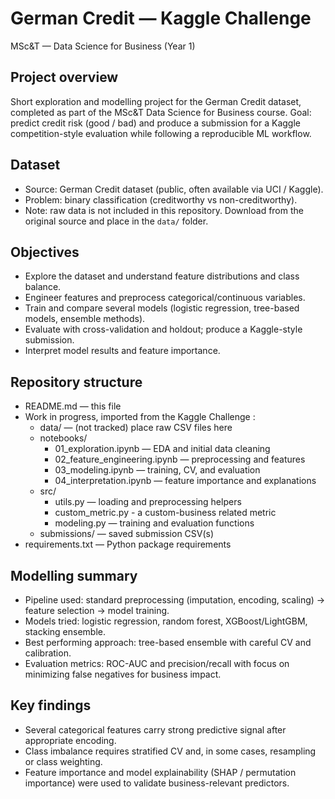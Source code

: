 # German Credit — Kaggle Challenge
MSc&T — Data Science for Business (Year 1)

## Project overview
Short exploration and modelling project for the German Credit dataset, completed as part of the MSc&T Data Science for Business course. Goal: predict credit risk (good / bad) and produce a submission for a Kaggle competition-style evaluation while following a reproducible ML workflow.

## Dataset
- Source: German Credit dataset (public, often available via UCI / Kaggle).
- Problem: binary classification (creditworthy vs non-creditworthy).
- Note: raw data is not included in this repository. Download from the original source and place in the `data/` folder.

## Objectives
- Explore the dataset and understand feature distributions and class balance.
- Engineer features and preprocess categorical/continuous variables.
- Train and compare several models (logistic regression, tree-based models, ensemble methods).
- Evaluate with cross-validation and holdout; produce a Kaggle-style submission.
- Interpret model results and feature importance.

## Repository structure
- README.md — this file
- Work in progress, imported from the Kaggle Challenge : 
    - data/ — (not tracked) place raw CSV files here
    - notebooks/
        - 01_exploration.ipynb — EDA and initial data cleaning
        - 02_feature_engineering.ipynb — preprocessing and features
        - 03_modeling.ipynb — training, CV, and evaluation
        - 04_interpretation.ipynb — feature importance and explanations
    - src/
        - utils.py — loading and preprocessing helpers
        - custom_metric.py - a custom-business related metric
        - modeling.py — training and evaluation functions
    - submissions/ — saved submission CSV(s)
- requirements.txt — Python package requirements

## Modelling summary
- Pipeline used: standard preprocessing (imputation, encoding, scaling) → feature selection → model training.
- Models tried: logistic regression, random forest, XGBoost/LightGBM, stacking ensemble.
- Best performing approach: tree-based ensemble with careful CV and calibration.
- Evaluation metrics: ROC-AUC and precision/recall with focus on minimizing false negatives for business impact.

## Key findings
- Several categorical features carry strong predictive signal after appropriate encoding.
- Class imbalance requires stratified CV and, in some cases, resampling or class weighting.
- Feature importance and model explainability (SHAP / permutation importance) were used to validate business-relevant predictors.